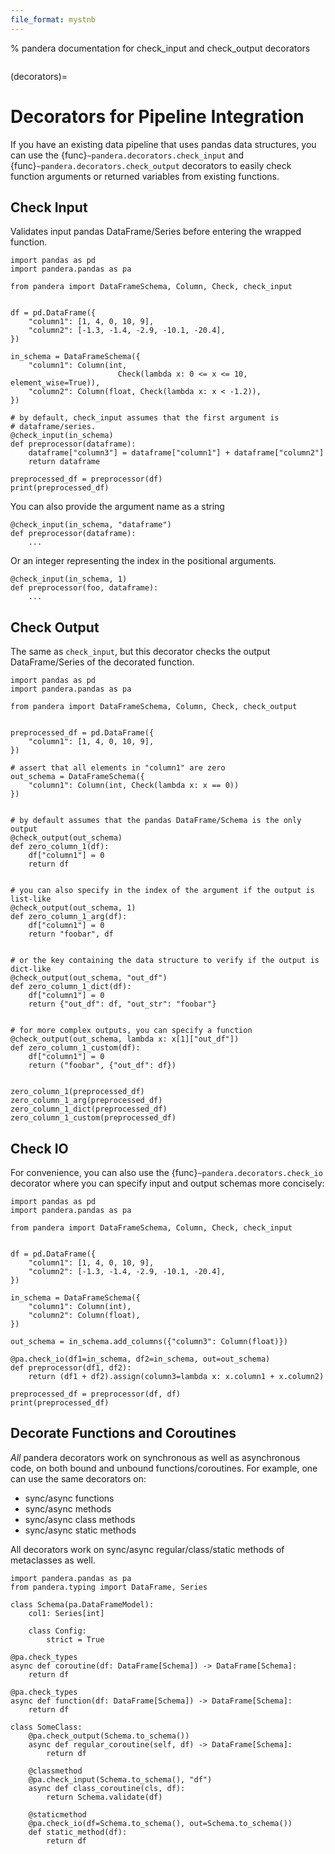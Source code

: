 ```yaml
---
file_format: mystnb
---
```


% pandera documentation for check_input and check_output decorators

```{currentmodule} pandera
```

(decorators)=

# Decorators for Pipeline Integration

If you have an existing data pipeline that uses pandas data structures,
you can use the {func}`~pandera.decorators.check_input` and {func}`~pandera.decorators.check_output` decorators
to easily check function arguments or returned variables from existing
functions.

## Check Input

Validates input pandas DataFrame/Series before entering the wrapped
function.

```{code-cell} python
import pandas as pd
import pandera.pandas as pa

from pandera import DataFrameSchema, Column, Check, check_input


df = pd.DataFrame({
    "column1": [1, 4, 0, 10, 9],
    "column2": [-1.3, -1.4, -2.9, -10.1, -20.4],
})

in_schema = DataFrameSchema({
    "column1": Column(int,
                        Check(lambda x: 0 <= x <= 10, element_wise=True)),
    "column2": Column(float, Check(lambda x: x < -1.2)),
})

# by default, check_input assumes that the first argument is
# dataframe/series.
@check_input(in_schema)
def preprocessor(dataframe):
    dataframe["column3"] = dataframe["column1"] + dataframe["column2"]
    return dataframe

preprocessed_df = preprocessor(df)
print(preprocessed_df)
```

You can also provide the argument name as a string

```{code-cell} python
@check_input(in_schema, "dataframe")
def preprocessor(dataframe):
    ...
```

Or an integer representing the index in the positional arguments.

```{code-cell} python
@check_input(in_schema, 1)
def preprocessor(foo, dataframe):
    ...
```

## Check Output

The same as `check_input`, but this decorator checks the output
DataFrame/Series of the decorated function.

```{code-cell} python
import pandas as pd
import pandera.pandas as pa

from pandera import DataFrameSchema, Column, Check, check_output


preprocessed_df = pd.DataFrame({
    "column1": [1, 4, 0, 10, 9],
})

# assert that all elements in "column1" are zero
out_schema = DataFrameSchema({
    "column1": Column(int, Check(lambda x: x == 0))
})


# by default assumes that the pandas DataFrame/Schema is the only output
@check_output(out_schema)
def zero_column_1(df):
    df["column1"] = 0
    return df


# you can also specify in the index of the argument if the output is list-like
@check_output(out_schema, 1)
def zero_column_1_arg(df):
    df["column1"] = 0
    return "foobar", df


# or the key containing the data structure to verify if the output is dict-like
@check_output(out_schema, "out_df")
def zero_column_1_dict(df):
    df["column1"] = 0
    return {"out_df": df, "out_str": "foobar"}


# for more complex outputs, you can specify a function
@check_output(out_schema, lambda x: x[1]["out_df"])
def zero_column_1_custom(df):
    df["column1"] = 0
    return ("foobar", {"out_df": df})


zero_column_1(preprocessed_df)
zero_column_1_arg(preprocessed_df)
zero_column_1_dict(preprocessed_df)
zero_column_1_custom(preprocessed_df)
```

## Check IO

For convenience, you can also use the {func}`~pandera.decorators.check_io`
decorator where you can specify input and output schemas more concisely:

```{code-cell} python
import pandas as pd
import pandera.pandas as pa

from pandera import DataFrameSchema, Column, Check, check_input


df = pd.DataFrame({
    "column1": [1, 4, 0, 10, 9],
    "column2": [-1.3, -1.4, -2.9, -10.1, -20.4],
})

in_schema = DataFrameSchema({
    "column1": Column(int),
    "column2": Column(float),
})

out_schema = in_schema.add_columns({"column3": Column(float)})

@pa.check_io(df1=in_schema, df2=in_schema, out=out_schema)
def preprocessor(df1, df2):
    return (df1 + df2).assign(column3=lambda x: x.column1 + x.column2)

preprocessed_df = preprocessor(df, df)
print(preprocessed_df)
```

## Decorate Functions and Coroutines

*All* pandera decorators work on synchronous as well as asynchronous code, on both bound and unbound
functions/coroutines. For example, one can use the same decorators on:

- sync/async functions
- sync/async methods
- sync/async class methods
- sync/async static methods

All decorators work on sync/async regular/class/static methods of metaclasses as well.

```{code-cell} python
import pandera.pandas as pa
from pandera.typing import DataFrame, Series

class Schema(pa.DataFrameModel):
    col1: Series[int]

    class Config:
        strict = True

@pa.check_types
async def coroutine(df: DataFrame[Schema]) -> DataFrame[Schema]:
    return df

@pa.check_types
async def function(df: DataFrame[Schema]) -> DataFrame[Schema]:
    return df

class SomeClass:
    @pa.check_output(Schema.to_schema())
    async def regular_coroutine(self, df) -> DataFrame[Schema]:
        return df

    @classmethod
    @pa.check_input(Schema.to_schema(), "df")
    async def class_coroutine(cls, df):
        return Schema.validate(df)

    @staticmethod
    @pa.check_io(df=Schema.to_schema(), out=Schema.to_schema())
    def static_method(df):
        return df
```
